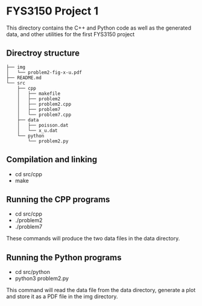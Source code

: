 # FYS3150 Project 1

This directory contains the C++ and Python code as well as the generated data,
and other utilities for the first FYS3150 project

## Directroy structure
```
├── img
│   └── problem2-fig-x-u.pdf
├── README.md
└── src
    ├── cpp
    │   ├── makefile
    │   ├── problem2
    │   ├── problem2.cpp
    │   ├── problem7
    │   └── problem7.cpp
    ├── data
    │   ├── poisson.dat
    │   └── x_u.dat
    └── python
        └── problem2.py

```
## Compilation and linking

* cd src/cpp
* make

## Running the CPP programs

* cd src/cpp
* ./problem2
* ./problem7

These commands will produce the two data files in the data directory.

## Running the Python programs

* cd src/python
* python3 problem2.py

This command will read the data file from the 
data directory, generate a plot and store it as a PDF 
file in the img directory.


